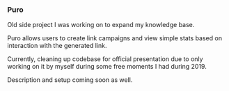 ### Puro

Old side project I was working on to expand my knowledge base.

Puro allows users to create link campaigns and view simple stats based on interaction with the generated link.

Currently, cleaning up codebase for official presentation due to only working on it by myself during some free moments I had during 2019.

Description and setup coming soon as well.
